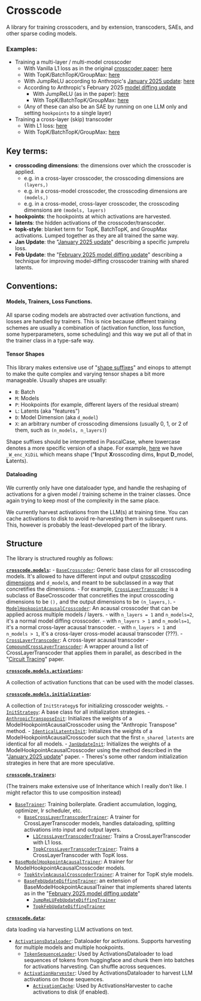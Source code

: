 # Crosscode

A library for training crosscoders, and by extension, transcoders, SAEs, and other sparse coding models.


### Examples:
- Training a multi-layer / multi-model crosscoder
    - With Vanilla L1 loss as in the original [crosscoder paper](https://transformer-circuits.pub/2024/crosscoders/index.html): [here](./crosscode/trainers/l1_crosscoder/run.py)
    - With TopK/BatchTopK/GroupMax: [here](./crosscode/trainers/topk_crosscoder/run.py)
    - With JumpReLU according to Anthropic's [January 2025 update](https://transformer-circuits.pub/2025/january-update/index.html): [here](./crosscode/trainers/jan_update_crosscoder/run.py)
    - According to Anthropic's February 2025 [model diffing update](https://transformer-circuits.pub/2025/crosscoder-diffing-update/index.html)
        - With JumpReLU (as in the paper): [here](./crosscode/trainers/feb_update_diffing_crosscoder/run_jumprelu.py)
        - With TopK/BatchTopK/GroupMax: [here](./crosscode/trainers/feb_update_diffing_crosscoder/topk_trainer.py)
    - (Any of these can also be an SAE by running on one LLM only and setting `hookpoints` to a single layer)
- Training a cross-layer (skip) transcoder
    - With L1 loss: [here](./crosscode/trainers/l1_crosslayer_trancoder/run.py)
    - With TopK/BatchTopK/GroupMax: [here](./crosscode/trainers/topk_cross_layer_transcoder/run.py)


## Key terms: 
- **crosscoding dimensions**: the dimensions over which the crosscoder is applied.
    - e.g. in a cross-layer crosscoder, the crosscoding dimensions are `(layers,)`
    - e.g. in a cross-model crosscoder, the crosscoding dimensions are `(models,)`
    - e.g. in a cross-model, cross-layer crosscoder, the crosscoding dimensions are `(models, layers)`
- **hookpoints**: the hookpoints at which activations are harvested.
- **latents**: the hidden activations of the crosscoder/transcoder.
- **topk-style**: blanket term for TopK, BatchTopK, and GroupMax activations. Lumped together as they are all trained the same way.
- **Jan Update**: the "[January 2025 update](https://transformer-circuits.pub/2025/january-update/index.html)" describing a specific jumprelu loss.
- **Feb Update**: the "[February 2025 model diffing update](https://transformer-circuits.pub/2025/crosscoder-diffing-update/index.html)" describing a technique for improving model-diffing crosscoder training with shared latents.


## Conventions:

#### Models, Trainers, Loss Functions.
All sparse coding models are abstracted over activation functions, and losses are handled by trainers. This is nice because different training schemes are usually a combination of (activation function, loss function, some hyperparameters, some scheduling) and this way we put all of that in the trainer class in a type-safe way.

#### Tensor Shapes
This library makes extensive use of "[shape suffixes](https://medium.com/@NoamShazeer/shape-suffixes-good-coding-style-f836e72e24fd)" and einops to attempt to make the quite complex and varying tensor shapes a bit more manageable. Usually shapes are usually: 
- `B`: Batch
- `M`: Models
- `P`: Hookpoints (for example, different layers of the residual stream)
- `L`: Latents (aka "features")
- `D`: Model Dimension (aka `d_model`)
- `X`: an arbitrary number of crosscoding dimensions (usually 0, 1, or 2 of them, such as `(n_models, n_layers)`)

Shape suffixes should be interpretted in PascalCase, where lowercase denotes a more specific version of a shape. For example, [here](./crosscode/models/base_crosscoder.py#L51) we have `_W_enc_XiDiL` which means shape ("**I**nput **X**rosscoding dims, **I**nput **D**_model, **L**atents).

#### Dataloading
We currently only have one dataloader type, and handle the reshaping of activations for a given model / training scheme in the trainer classes. Once again trying to keep most of the complexity in the same place.

We currently harvest activations from the LLM(s) at training time. You can cache activations to disk to avoid re-harvesting them in subsequent runs. This, however is probably the least-developed part of the library.


## Structure

The library is structured roughly as follows:

**[`crosscode.models`](./crosscode/models):**
    - [`BaseCrosscoder`](./crosscode/models/base_crosscoder.py): Generic base class for all crosscoding models. It's allowed to have different input and output [crosscoding dimensions](#key-terms) and `d_model`s, and meant to be subclassed in a way that concretifies the dimensions.
        - For example, [`CrossLayerTranscoder`](./crosscode/models/crosslayer_transcoder.py) is a subclass of BaseCrosscoder that concretifies the input crosscoding dimensions to be `(),` and the output dimensions to be `(n_layers,)`.
    - [`ModelHookpointAcausalCrosscoder`](./crosscode/models/acausal_crosscoder.py): An acausal crosscoder that can be applied across multiple models / layers.
        - with `n_layers = 1` and `n_models=2`, it's a normal model diffing crosscoder.
        - with `n_layers > 1` and `n_models=1`, it's a normal cross-layer acausal transcoder.
        - with `n_layers > 1` and `n_models > 1`, it's a cross-layer cross-model acausal transcoder (???).
    - [`CrossLayerTranscoder`](./crosscode/models/cross_layer_transcoder.py): A cross-layer acausal transcoder 
        - [`CompoundCrossLayerTranscoder`](./crosscode/models/compound_clt.py): A wrapper around a list of CrossLayerTranscoder that applies them in parallel, as described in the "[Circuit Tracing](https://transformer-circuits.pub/2025/attribution-graphs/methods.html)" paper.

**[`crosscode.models.activations`](./crosscode/models/activations):**

A collection of activation functions that can be used with the model classes.

**[`crosscode.models.initialization`](./crosscode/models/initialization):**

A collection of `InitStrategy`s for initializing crosscoder weights.
    - [`InitStrategy`](./crosscode/models/initialization/init_strategy.py): A base class for all initialization strategies.
    - [`AnthropicTransposeInit`](./crosscode/models/initialization/anthropic_transpose.py): Initializes the weights of a ModelHookpointAcausalCrosscoder using the "Anthropic Transpose" method.
    - [`IdenticalLatentsInit`](./crosscode/models/initialization/diffing_identical_latents.py): Initializes the weights of a ModelHookpointAcausalCrosscoder such that the first `n_shared_latents` are identical for all models.
    - [`JanUpdateInit`](./crosscode/models/initialization/jan_update_init.py): Initializes the weights of a ModelHookpointAcausalCrosscoder using the method described in the "[January 2025 update](https://transformer-circuits.pub/2025/january-update/index.html)" paper.
    - Theres's some other random initialization strategies in here that are more speculative.

**[`crosscode.trainers`](./crosscode/trainers):**

(The trainers make extensive use of Inheritance which I really don't like. I might refactor this to use composition instead)
- [`BaseTrainer`](./crosscode/trainers/base_trainer.py): Training boilerplate. Gradient accumulation, logging, optimizer, lr scheduler, etc.
    - [`BaseCrossLayerTranscoderTrainer`](./crosscode/trainers/base_crosslayer_transcoder_trainer.py): A trainer for CrossLayerTranscoder models, handles dataloading, splitting activations into input and output layers.
        - [`L1CrossLayerTranscoderTrainer`](./crosscode/trainers/l1_crosslayer_trancoder/trainer.py): Trains a CrossLayerTranscoder with L1 loss.
        - [`TopkCrossLayerTranscoderTrainer`](./crosscode/trainers/topk_cross_layer_transcoder/trainer.py): Trains a CrossLayerTranscoder with TopK loss.
- [`BaseModelHookpointAcausalTrainer`](./crosscode/trainers/base_acausal_trainer.py): A trainer for ModelHookpointAcausalCrosscoder models.
    - [`TopkStyleAcausalCrosscoderTrainer`](./crosscode/trainers/topk_crosscoder/trainer.py): A trainer for TopK style models.
    - [`BaseFebUpdateDiffingTrainer`](./crosscode/trainers/base_diffing_trainer.py): an extension of BaseModelHookpointAcausalTrainer that implements shared latents as in the "[February 2025 model diffing update](https://transformer-circuits.pub/2025/crosscoder-diffing-update/index.html)"
        - [`JumpReLUFebUpdateDiffingTrainer`](./crosscode/trainers/feb_update_diffing_crosscoder/jumprelu_trainer.py)
        - [`TopkFebUpdateDiffingTrainer`](./crosscode/trainers/feb_update_diffing_crosscoder/topk_trainer.py)


**[`crosscode.data`](./crosscode/data):**

data loading via harvesting LLM activations on text.
- [`ActivationsDataloader`](./crosscode/data/activations_dataloader.py): Dataloader for activations. Supports harvesting for multiple models and multiple hookpoints.
    - [`TokenSequenceLoader`](./crosscode/data/token_loader.py): Used by ActivationsDataloader to load sequences of tokens from huggingface and chunk them into batches for activations harvesting. Can shuffle across sequences.
    - [`ActivationHarvester`](./crosscode/data/activation_harvester.py): Used by ActivationsDataloader to harvest LLM activations on those sequences.
        - [`ActivationCache`](./crosscode/data/activation_cache.py): Used by ActivationsHarvester to cache activations to disk (if enabled).

